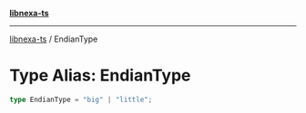 [**libnexa-ts**](../index.md)

***

[libnexa-ts](../index.md) / EndianType

# Type Alias: EndianType

```ts
type EndianType = "big" | "little";
```
